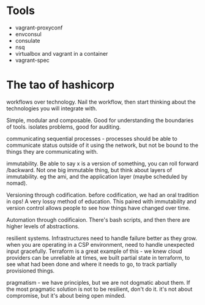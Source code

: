 # Tools

- vagrant-proxyconf
- envconsul
- consulate
- nsq
- virtualbox and vagrant in a container
- vagrant-spec


# The tao of hashicorp

workflows over technology. Nail the workflow, then start thinking about the
technologies you will integrate with.

Simple, modular and composable. Good for understanding the boundaries of tools.
isolates problems, good for auditing.

communicating sequential processes - processes should be able to communicate
status outside of it using the network, but not be bound to the things they are
communicating with.

immutability. Be able to say x is a version of something, you can roll forward
/backward. Not one big immutable thing, but think about layers of immutability.
eg the ami, and the application layer (maybe scheduled by nomad).

Versioning through codification. before codification, we had an oral tradition
in ops! A very lossy method of education. This paired with immutability and
version control allows people to see how things have changed over time.

Automation through codificaion. There's bash scripts, and then there are higher
levels of abstractions.

resilient systems. Infrastructures need to handle failure better as they grow.
when you are operating in a CSP environment, need to handle unexpected input
gracefully. Terraform is a great example of this - we knew cloud providers can
be unreliable at times, we built partial state in terraform, to see what had
been done and where it needs to go, to track partially provisioned things.

pragmatism - we have principles, but we are not dogmatic about them. If the
most pragmatic solution is not to be resilient, don't do it. it's not about
compromise, but it's about being open minded.
